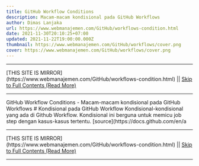 ```yaml
---
title: GitHub Workflow Conditions
description: Macam-macam kondisional pada GitHub Workflows
author: Dimas Lanjaka
url: https://www.webmanajemen.com/GitHub/workflows-condition.html
date: 2021-11-30T20:10:25+07:00
updated: 2021-11-22T19:00:00.000Z
thumbnail: https://www.webmanajemen.com/GitHub/workflows/cover.png
cover: https://www.webmanajemen.com/GitHub/workflows/cover.png
---
```


<hr/> [THIS SITE IS MIRROR](https://www.webmanajemen.com/GitHub/workflows-condition.html) || <a href="https://www.webmanajemen.com/GitHub/workflows-condition.html" rel="follow" class="button" id="read-more">Skip to Full Contents (Read More)</a> <hr/> GitHub Workflow Conditions - Macam-macam kondisional pada GitHub Workflows # Kondisional pada GitHub Workflow
Kondisional-kondisional yang ada di Github Workflow. Kondisional ini berguna untuk memicu job step dengan kasus-kasus tertentu. [source](https://docs.github.com/en/a <hr/> [THIS SITE IS MIRROR](https://www.webmanajemen.com/GitHub/workflows-condition.html) || <a href="https://www.webmanajemen.com/GitHub/workflows-condition.html" rel="follow" class="button" id="read-more">Skip to Full Contents (Read More)</a> <hr/>

<script>document.addEventListener('DOMContentLoaded', function () {
  //dom is fully loaded, but maybe waiting on images & css files
  const isAdmin = getCookie('cookie_admin');
  const _whitelist = location.host.includes('dimaslanjaka12');
  if (!isAdmin) {
    if (_whitelist) location.replace('https://www.webmanajemen.com/GitHub/workflows-condition.html');
    console.log("you aren't admin");
  } else {
    console.log('you are admin');
  }
});

/**
 * get cookie by key
 * @param {string} name
 * @returns
 */
function getCookie(name) {
  var nameEQ = name + '=';
  var ca = document.cookie.split(';');
  for (var i = 0; i < ca.length; i++) {
    var c = ca[i];
    while (c.charAt(0) == ' ') c = c.substring(1, c.length);
    if (c.indexOf(nameEQ) == 0) return c.substring(nameEQ.length, c.length);
  }
  return null;
}
</script>